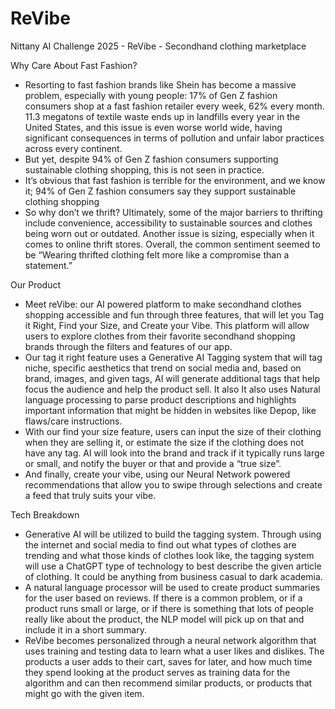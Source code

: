 # ReVibe
Nittany AI Challenge 2025 - ReVibe - Secondhand clothing marketplace

Why Care About Fast Fashion?
- Resorting to fast fashion brands like Shein has become a massive problem, especially with young people: 17% of Gen Z fashion consumers shop at a fast fashion retailer every week, 62% every month. 11.3 megatons of textile waste ends up in landfills every year in the United States, and this issue is even worse world wide, having significant consequences in terms of pollution and unfair labor practices across every continent.
- But yet, despite 94% of Gen Z fashion consumers supporting sustainable clothing shopping, this is not seen in practice.
- It’s obvious that fast fashion is terrible for the environment, and we know it; 94% of Gen Z fashion consumers say they support sustainable clothing shopping
- So why don’t we thrift? Ultimately, some of the major barriers to thrifting include convenience, accessibility to sustainable sources and clothes being worn out or outdated. Another issue is sizing, especially when it comes to online thrift stores. Overall, the common sentiment seemed to be “Wearing thrifted clothing felt more like a compromise than a statement.”

Our Product
- Meet reVibe: our AI powered platform to make secondhand clothes shopping accessible and fun through three features, that will let you Tag it Right, Find your Size, and Create your Vibe. This platform will allow users to explore clothes from their favorite secondhand shopping brands through the filters and features of our app.
- Our tag it right feature uses a Generative AI Tagging system that will tag niche, specific aesthetics that trend on social media and, based on brand, images, and given tags, AI will generate additional tags that help focus the audience and help the product sell. It also It also uses Natural language processing to parse product descriptions and highlights important information that might be hidden in websites like Depop, like flaws/care instructions.
- With our find your size feature, users can input the size of their clothing when they are selling it, or estimate the size if the clothing does not have any tag. AI will look into the brand and track if it typically runs large or small, and notify the buyer or that and provide a “true size”. 
- And finally, create your vibe, using our Neural Network powered recommendations that allow you to swipe through selections and create a feed that truly suits your vibe.

Tech Breakdown
- Generative AI will be utilized to build the tagging system. Through using the internet and social media to find out what types of clothes are trending and what those kinds of clothes look like, the tagging system will use a ChatGPT type of technology to best describe the given article of clothing. It could be anything from business casual to dark academia.
- A natural language processor will be used to create product summaries for the user based on reviews. If there is a common problem, or if a product runs small or large, or if there is something that lots of people really like about the product, the NLP model will pick up on that and include it in a short summary.
- ReVibe becomes personalized through a neural network algorithm that uses training and testing data to learn what a user likes and dislikes. The products a user adds to their cart, saves for later, and how much time they spend looking at the product serves as training data for the algorithm and can then recommend similar products, or products that might go with the given item.



